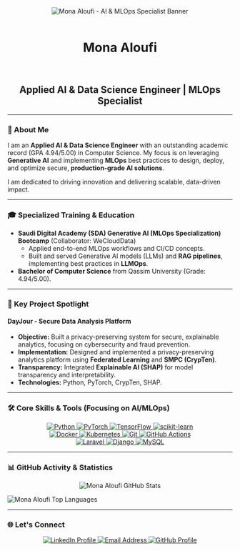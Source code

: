 <div align="center">
  <img src="./assets/Mona_AI_Header.gif" alt="Mona Aloufi - AI & MLOps Specialist Banner">
</div>

<div align="center">
  <h1>Mona Aloufi</h1>
  <h2>Applied AI & Data Science Engineer | MLOps Specialist</h2>
</div>

---

### 👋 About Me

I am an **Applied AI & Data Science Engineer** with an outstanding academic record ($\text{GPA 4.94/5.00}$) in Computer Science. My focus is on leveraging **Generative AI** and implementing **MLOps** best practices to design, deploy, and optimize secure, **production-grade AI solutions**.

I am dedicated to driving innovation and delivering scalable, data-driven impact.

---

### 🎓 Specialized Training & Education

* **Saudi Digital Academy (SDA) Generative AI (MLOps Specialization) Bootcamp** (Collaborator: WeCloudData)
    * Applied end-to-end MLOps workflows and CI/CD concepts.
    * Built and served Generative AI models (LLMs) and **RAG pipelines**, implementing best practices in **LLMOps**.
* **Bachelor of Computer Science** from Qassim University (Grade: $\text{4.94/5.00}$).

---

### 🚀 Key Project Spotlight

#### **DayJour - Secure Data Analysis Platform**

* **Objective:** Built a privacy-preserving system for secure, explainable analytics, focusing on cybersecurity and fraud prevention.
* **Implementation:** Designed and implemented a privacy-preserving analytics platform using **Federated Learning** and **SMPC (CrypTen)**.
* **Transparency:** Integrated **Explainable AI (SHAP)** for model transparency and interpretability.
* **Technologies:** Python, PyTorch, CrypTen, SHAP.

---

### 🛠️ Core Skills & Tools (Focusing on AI/MLOps)

<p align="center">
  <a href="https://www.python.org/" target="_blank"> <img src="https://img.shields.io/badge/Python-3776AB?style=for-the-badge&logo=python&logoColor=white" alt="Python"> </a>
  <a href="https://pytorch.org/" target="_blank"> <img src="https://img.shields.io/badge/PyTorch-EE117E?style=for-the-badge&logo=pytorch&logoColor=white" alt="PyTorch"> </a>
  <a href="https://www.tensorflow.org/" target="_blank"> <img src="https://img.shields.io/badge/TensorFlow-FF6F00?style=for-the-badge&logo=tensorflow&logoColor=white" alt="TensorFlow"> </a>
  <a href="https://scikit-learn.org/" target="_blank"> <img src="https://img.shields.io/badge/scikit--learn-F7931E?style=for-the-badge&logo=scikit-learn&logoColor=white" alt="scikit-learn"> </a>
  <br>
  <a href="https://www.docker.com/" target="_blank"> <img src="https://img.shields.io/badge/Docker-2496ED?style=for-the-badge&logo=docker&logoColor=white" alt="Docker"> </a>
  <a href="https://kubernetes.io/" target="_blank"> <img src="https://img.shields.io/badge/Kubernetes-326CE5?style=for-the-badge&logo=kubernetes&logoColor=white" alt="Kubernetes"> </a>
  <a href="https://git-scm.com/" target="_blank"> <img src="https://img.shields.io/badge/Git-F05032?style=for-the-badge&logo=git&logoColor=white" alt="Git"> </a>
  <a href="https://docs.github.com/en/actions" target="_blank"> <img src="https://img.shields.io/badge/GitHub_Actions-6600FF?style=for-the-badge&logo=github-actions&logoColor=white" alt="GitHub Actions"> </a>
  <br>
  <a href="https://laravel.com/" target="_blank"> <img src="https://img.shields.io/badge/Laravel-FF2D20?style=for-the-badge&logo=laravel&logoColor=white" alt="Laravel"> </a>
  <a href="https://www.djangoproject.com/" target="_blank"> <img src="https://img.shields.io/badge/Django-092E20?style=for-the-badge&logo=django&logoColor=white" alt="Django"> </a>
  <a href="https://www.mysql.com/" target="_blank"> <img src="https://img.shields.io/badge/MySQL-4479A1?style=for-the-badge&logo=mysql&logoColor=white" alt="MySQL"> </a>
</p>

---

### 📊 GitHub Activity & Statistics

<p align="center">
  <img src="https://github-readme-stats.vercel.app/api?username=Mona-Aloufi&show_icons=true&theme=dark&include_all_commits=true&count_private=true&hide_border=true&title_color=EE117E&icon_color=6600FF" 
       alt="Mona Aloufi GitHub Stats" />
  
  <img src="https://github-readme-stats.vercel.app/api/top-langs/?username=Mona-Aloufi&layout=compact&theme=dark&hide_border=true&langs_count=6&title_color=EE117E&icon_color=6600FF"
       alt="Mona Aloufi Top Languages" />
</p>

---

### 🌐 Let's Connect

<p align="center">
  <a href="https://www.linkedin.com/in/mona-aloufi-1b8123242/" target="_blank">
    <img src="https://img.shields.io/badge/LinkedIn-0077B5?style=for-the-badge&logo=linkedin&logoColor=white" alt="LinkedIn Profile">
  </a>
  
  <a href="mailto:aloufihmona@gmail.com">
    <img src="https://img.shields.io/badge/Email-D14836?style=for-the-badge&logo=gmail&logoColor=white" alt="Email Address">
  </a>
  
  <a href="https://github.com/Mona-Aloufi" target="_blank">
    <img src="https://img.shields.io/badge/GitHub-100000?style=for-the-badge&logo=github&logoColor=white" alt="GitHub Profile">
  </a>
</p>

